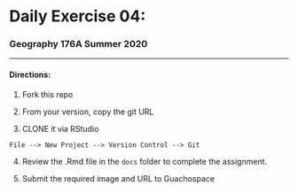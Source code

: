 # Daily Exercise 04: 
### Geography 176A Summer 2020

*****

#### Directions:

1. Fork this repo

2. From your version, copy the git URL

3. CLONE it via RStudio

`File --> New Project --> Version Control --> Git`

4. Review the .Rmd file in the `docs` folder to complete the assignment.

5. Submit the required image and URL to Guachospace


